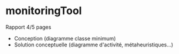 # monitoringTool


Rapport 4/5 pages

- Conception (diagramme classe minimum)
- Solution conceptuelle (diagramme d'activité, métaheuristiques...)
